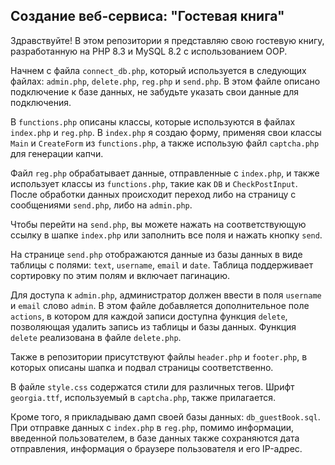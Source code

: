 <h2>Создание веб-сервиса: "Гостевая книга"</h2>

<p>Здравствуйте! В этом репозитории я представляю свою гостевую книгу, разработанную на PHP 8.3 и MySQL 8.2 с использованием OOP.</p>

<p>Начнем с файла <code>connect_db.php</code>, который используется в следующих файлах: <code>admin.php</code>, <code>delete.php</code>, <code>reg.php</code> и <code>send.php</code>. В этом файле описано подключение к базе данных, не забудьте указать свои данные для подключения.</p>

<p>В <code>functions.php</code> описаны классы, которые используются в файлах <code>index.php</code> и <code>reg.php</code>. В <code>index.php</code> я создаю форму, применяя свои классы <code>Main</code> и <code>CreateForm</code> из <code>functions.php</code>, а также использую файл <code>captcha.php</code> для генерации капчи.</p>

<p>Файл <code>reg.php</code> обрабатывает данные, отправленные с <code>index.php</code>, и также использует классы из <code>functions.php</code>, такие как <code>DB</code> и <code>CheckPostInput</code>. После обработки данных происходит переход либо на страницу с сообщениями <code>send.php</code>, либо на <code>admin.php</code>.</p>

<p>Чтобы перейти на <code>send.php</code>, вы можете нажать на соответствующую ссылку в шапке <code>index.php</code> или заполнить все поля и нажать кнопку <code>send</code>.</p>

<p>На странице <code>send.php</code> отображаются данные из базы данных в виде таблицы с полями: <code>text</code>, <code>username</code>, <code>email</code> и <code>date</code>. Таблица поддерживает сортировку по этим полям и включает пагинацию.</p>

<p>Для доступа к <code>admin.php</code>, администратор должен ввести в поля <code>username</code> и <code>email</code> слово <code>admin</code>. В этом файле добавляется дополнительное поле <code>actions</code>, в котором для каждой записи доступна функция <code>delete</code>, позволяющая удалить запись из таблицы и базы данных. Функция <code>delete</code> реализована в файле <code>delete.php</code>.</p>

<p>Также в репозитории присутствуют файлы <code>header.php</code> и <code>footer.php</code>, в которых описаны шапка и подвал страницы соответственно.</p>

<p>В файле <code>style.css</code> содержатся стили для различных тегов. Шрифт <code>georgia.ttf</code>, используемый в <code>captcha.php</code>, также прилагается.</p>

<p>Кроме того, я прикладываю дамп своей базы данных: <code>db_guestBook.sql</code>. При отправке данных с <code>index.php</code> в <code>reg.php</code>, помимо информации, введенной пользователем, в базе данных также сохраняются дата отправления, информация о браузере пользователя и его IP-адрес.</p>
